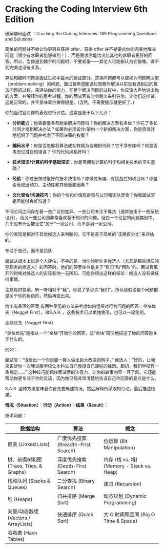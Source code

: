 # Cracking the Coding Interview 6th Edition

破解编码面试 ：Cracking the Coding Interview: 189 Programming Questions and Solutions

简单的问题并不会让你更容易获得 offer。获得 offer 并不是要求你能完美地解决问题（很少有求职者能够做到！），而是要求你能给出比其他的求职者更好的回答。所以，当你遇到棘手的问题时，不要紧张——其他人可能都认为它很难。做不到完美也没有关系。

算法和编码问题是面试过程中最大的组成部分。这类问题都可以被视为问题解决型（problem-solving）的问题。面试官希望能通过观察你解决以前没有遇到过的算法问题的过程，来评估你的能力。在整个解决问题的过程中，你应该大声地说出你的方案，并解释你的思考过程。你的面试官有时会跳出来引导你，让他们这样做。这是正常的，并不意味着你做得很差。(当然，不需要提示就更好了。)

你的面试官对你的表现进行评估，通常是基于以下几点：

- **分析能力**：你需要很多帮助来解决问题吗？你的解决方案有多优？你花了多长时间才找到解决办法？如果你必须设计/架构一个新的解决方案，你是否很好地组织了问题并考虑了不同决策的权衡？
    
- **编码水平**：你是否能够将算法成功转换为合理的代码？它干净有序吗？你是否考虑过潜在的错误？ 你的代码风格好吗？
    
- **技术知识/计算机科学基础知识**：你是否拥有计算机科学和相关技术的坚实基础？
    
- **经验**：你过去做过很好的技术决策吗？你做过有趣、有挑战性的项目吗？你是否表现出动力、主动性和其他重要因素？
    
- **文化契合/沟通技巧**：你的个性和价值观是否与公司和团队契合？你和面试官是否能够良好沟通？

不同公司之间存在着一些广泛的差异。一些公司专注于算法（通常被用于一些系统设计），而另一些公司则非常喜欢基于知识的问题。但在一个给定的问题类别中，几乎没有什么能让它“属于”一家公司，而不是另一家公司。

你的表现是相对于其他候选人来判断的，它不是基于简单的“正确百分比”来评估的。


专注于自己，而不是团队

面试从根本上说是个人评估。不幸的是，当你倾听许多候选人（尤其是那些担任领导职务的候选人）的回答时，他们的答案往往是关于“我们”和“团队”的。面试官离开的时候对候选人的实际影响一无所知，可能会得出这样的结论：候选人没有做任何事情。

注意你的答案。听一听相对于“我”，你说了多少次“我们”。所以请假设每个问题都是关于你的角色的，然后再说出来。


给出有条理的答案
有两种常见的方法来考虑如何组织对行为问题的回答：金块优先（Nugget First），和S.A.R. 。这些技术可以单独使用，也可以一起使用。

金块优先（Nugget First）

“金块优先”是指从一个“金块”开始你的回答，该“金块”简洁地描述了你的回答是关于什么的。

例如：

面试官：“请给出一个你说服一群人做出巨大改变的例子。”
候选人：“好的，让我来告诉你一次我说服学校让本科生自己教授自己课程的经历。起初，我们学校有一条规定……”
这种技巧能抓住面试官的注意力，让你的故事内容一目了然。它还能帮助你更专注于你的交流，因为你已经非常清楚地告诉自己你回答的要点是什么。

S.A.R. 这种方法意味着你首先要概述情况，然后解释所采取的行动，最后描述结果。

**情况（Situation）**：**行动（Action）**：**结果（Result）**：


技术问题：

| **数据结构**                         | **算法**                        | **概念**                                 |
| -------------------------------- | ----------------------------- | -------------------------------------- |
| 链表 (Linked Lists)                | 广度优先搜索 (Breadth-First Search) | 位运算 (Bit Manipulation)                 |
| 树、前缀树和图 (Trees, Tries, & Graphs) | 深度优先搜索 (Depth-First Search)   | 内存 (栈 vs. 堆) (Memory - Stack vs. Heap) |
| 栈和队列 (Stacks & Queues)           | 二分查找 (Binary Search)          | 递归 (Recursion)                         |
| 堆 (Heaps)                        | 归并排序 (Merge Sort)             | 动态规划 (Dynamic Programming)             |
| 向量/动态数组 (Vectors / ArrayLists)   | 快速排序 (Quick Sort)             | 大 O 时间和空间 (Big O Time & Space)         |
| 哈希表 (Hash Tables)                |                               |                                        |

